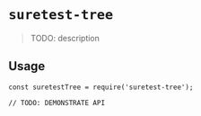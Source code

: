 # `suretest-tree`

> TODO: description

## Usage

```
const suretestTree = require('suretest-tree');

// TODO: DEMONSTRATE API
```
